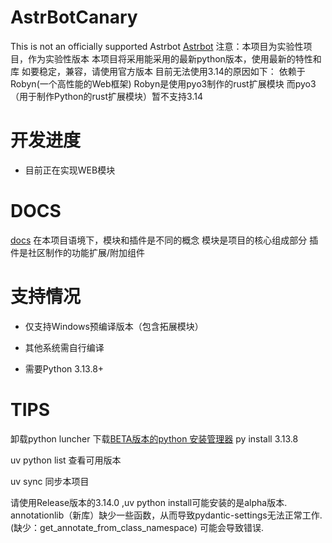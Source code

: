# AstrBotCanary
This is not an officially supported Astrbot
[Astrbot](https://github.com/AstrBotDevs/AstrBot)
注意：本项目为实验性项目，作为实验性版本
本项目将采用能采用的最新python版本，使用最新的特性和库
如要稳定，兼容，请使用官方版本
目前无法使用3.14的原因如下：
依赖于Robyn(一个高性能的Web框架)
Robyn是使用pyo3制作的rust扩展模块
而pyo3（用于制作Python的rust扩展模块）暂不支持3.14

# 开发进度
- 目前正在实现WEB模块


# DOCS
[docs](./docs)
在本项目语境下，模块和插件是不同的概念
模块是项目的核心组成部分
插件是社区制作的功能扩展/附加组件

# 支持情况
- 仅支持Windows预编译版本（包含拓展模块）
- 其他系统需自行编译

- 需要Python 3.13.8+


# TIPS

卸载python luncher
下载[BETA版本的python 安装管理器](https://apps.microsoft.com/detail/9nq7512cxl7t?hl=zh-CN&gl=CN)
py install 3.13.8

uv python list 查看可用版本

uv sync 同步本项目

请使用Release版本的3.14.0 ,uv python install可能安装的是alpha版本.
annotationlib（新库）缺少一些函数，从而导致pydantic-settings无法正常工作.
(缺少：get_annotate_from_class_namespace)
可能会导致错误.


